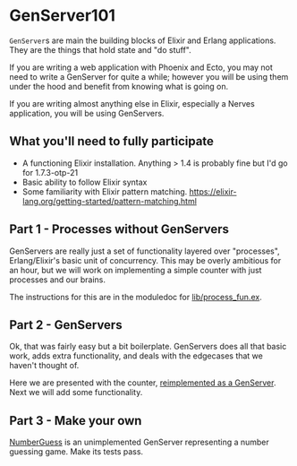# GenServer101

`GenServer`s are main the building blocks of Elixir and Erlang applications. They are the things that hold state and "do stuff".

If you are writing a web application with Phoenix and Ecto, you may not need to write a GenServer for quite a while; however 
you will be using them under the hood and benefit from knowing what is going on.

If you are writing almost anything else in Elixir, especially a Nerves application, you will be using GenServers.

## What you'll need to fully participate

* A functioning Elixir installation. Anything > 1.4 is probably fine but I'd go for 1.7.3-otp-21
* Basic ability to follow Elixir syntax
* Some familiarity with Elixir pattern matching. https://elixir-lang.org/getting-started/pattern-matching.html

## Part 1 - Processes without GenServers

GenServers are really just a set of functionality layered over "processes", Erlang/Elixir's basic unit of
concurrency. This may be overly ambitious for an hour, but we will work on implementing a simple counter with just
processes and our brains.

The instructions for this are in the moduledoc for [lib/process_fun.ex](lib/process_fun.ex).

## Part 2 - GenServers

Ok, that was fairly easy but a bit boilerplate. GenServers does all that basic work, adds extra functionality, and
deals with the edgecases that we haven't thought of.

Here we are presented with the counter, [reimplemented as a GenServer](lib/counter.ex). Next we will add some functionality.

## Part 3 - Make your own

[NumberGuess](lib/number_guess.ex) is an unimplemented GenServer representing a number guessing game. Make its
tests pass.




